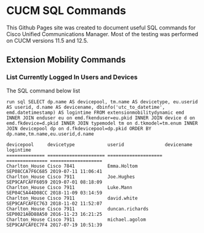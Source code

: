 # CUCM SQL Commands
This Github Pages site was created to document useful SQL commands for Cisco Unified Communications Manager. 
Most of the testing was performed on CUCM versions 11.5 and 12.5.
## Extension Mobility Commands
### List Currently Logged In Users and Devices
The SQL command below list

```
run sql SELECT dp.name AS devicepool, tm.name AS devicetype, eu.userid AS userid, d.name AS devicename, dbinfo('utc_to_datetime', emd.datetimestamp) AS logintime FROM extensionmobilitydynamic emd INNER JOIN enduser eu on emd.fkenduser=eu.pkid INNER JOIN device d on emd.fkdevice=d.pkid INNER JOIN typemodel tm on d.tkmodel=tm.enum INNER JOIN devicepool dp on d.fkdevicepool=dp.pkid ORDER BY dp.name,tm.name,eu.userid,d.name

devicepool     devicetype            userid               devicename      logintime
============== ===================== ==================== =============== ===================
Charlton_House Cisco 7841            Emma.Holtom          SEP08CCA7F6C685 2019-07-11 11:06:41
Charlton_House Cisco 7911            Joe.Hughes           SEP9CAFCAFF6059 2019-07-01 08:18:09
Charlton_House Cisco 7911            Luke.Mann            SEP04C5A44D08CC 2018-11-09 03:14:59
Charlton_House Cisco 7911            david.white          SEP9CAFCAFEC763 2018-11-02 11:52:07
Charlton_House Cisco 7911            duncan.richards      SEP0021A0D88A50 2016-11-23 16:21:25
Charlton_House Cisco 7911            michael.agolom       SEP9CAFCAFEC7F4 2017-07-19 10:51:39
```
